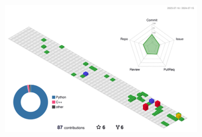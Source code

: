 <!-- ### Hi there 👋
**LDYang694/LDYang694** is a ✨ _special_ ✨ repository because its `README.md` (this file) appears on your GitHub profile.

Here are some ideas to get you started:

- 🔭 I’m currently working on ...
- 🌱 I’m currently learning ...
- 👯 I’m looking to collaborate on ...
- 🤔 I’m looking for help with ...
- 💬 Ask me about ...
- 📫 How to reach me: ...
- 😄 Pronouns: ...
- ⚡ Fun fact: ...
## ⚡ GitHub Stats

[![Top Langs](https://github-readme-stats.vercel.app/api/top-langs/?username=LDYang694&count_private=true&layout=compact)](https://github.com/anuraghazra/github-readme-stats)

![LDYang694Stats](https://github-readme-stats.vercel.app/api?username=LDYang694&show_icons=true&count_private=true&show_icons=true)
 -->
![](./profile-3d-contrib/profile-gitblock.svg)
